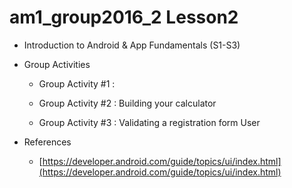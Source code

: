 # am1_group2016_2 Lesson2

- Introduction to Android & App Fundamentals (S1-S3)

- Group Activities

    * Group Activity #1 : 
    
    * Group Activity #2 : Building your calculator
    
    * Group Activity #3 : Validating a registration form User
    
- References 
    * [https://developer.android.com/guide/topics/ui/index.html](https://developer.android.com/guide/topics/ui/index.html)
